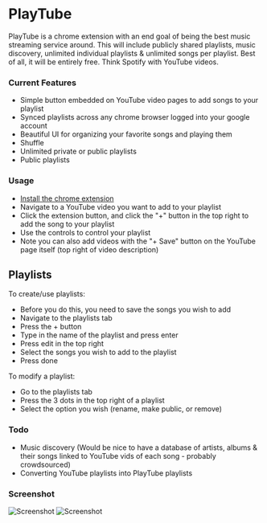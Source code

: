 # PlayTube

PlayTube is a chrome extension with an end goal of being the best music streaming service around.  This will include publicly shared playlists, music discovery, unlimited individual playlists & unlimited songs per playlist.  Best of all, it will be entirely free.  Think Spotify with YouTube videos.


### Current Features

* Simple button embedded on YouTube video pages to add songs to your playlist
* Synced playlists across any chrome browser logged into your google account
* Beautiful UI for organizing your favorite songs and playing them
* Shuffle
* Unlimited private or public playlists
* Public playlists


### Usage

* [Install the chrome extension][1]
* Navigate to a YouTube video you want to add to your playlist
* Click the extension button, and click the "+" button in the top right to add the song to your playlist
* Use the controls to control your playlist
* Note you can also add videos with the "+ Save" button on the YouTube page itself (top right of video description)

[1]: https://chrome.google.com/webstore/detail/playtube/mgcacknkafhdpbnfiokajkfcaldpdnbl


## Playlists

To create/use playlists:

* Before you do this, you need to save the songs you wish to add
* Navigate to the playlists tab
* Press the + button
* Type in the name of the playlist and press enter
* Press edit in the top right
* Select the songs you wish to add to the playlist
* Press done

To modify a playlist:

* Go to the playlists tab
* Press the 3 dots in the top right of a playlist
* Select the option you wish (rename, make public, or remove)


### Todo

* Music discovery (Would be nice to have a database of artists, albums & their songs linked to YouTube vids of each song - probably crowdsourced)
* Converting YouTube playlists into PlayTube playlists


### Screenshot

![Screenshot](http://i.imgur.com/o4Q8Ws7.png)
![Screenshot](http://i.imgur.com/3ZRDMlE.png)

